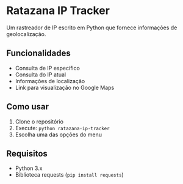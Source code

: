 # Ratazana IP Tracker

Um rastreador de IP escrito em Python que fornece informações de geolocalização.

## Funcionalidades

- Consulta de IP específico
- Consulta do IP atual
- Informações de localização
- Link para visualização no Google Maps

## Como usar

1. Clone o repositório
2. Execute: `python ratazana-ip-tracker`
3. Escolha uma das opções do menu

## Requisitos

- Python 3.x
- Biblioteca requests (`pip install requests`)
